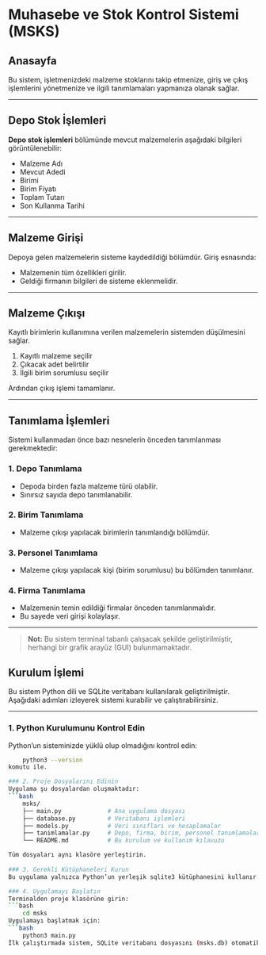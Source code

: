 # Muhasebe ve Stok Kontrol Sistemi (MSKS)## AnasayfaBu sistem, işletmenizdeki malzeme stoklarını takip etmenize, giriş ve çıkış işlemlerini yönetmenize ve ilgili tanımlamaları yapmanıza olanak sağlar.---## Depo Stok İşlemleri**Depo stok işlemleri** bölümünde mevcut malzemelerin aşağıdaki bilgileri görüntülenebilir:- Malzeme Adı  - Mevcut Adedi  - Birimi  - Birim Fiyatı  - Toplam Tutarı  - Son Kullanma Tarihi  ---## Malzeme GirişiDepoya gelen malzemelerin sisteme kaydedildiği bölümdür. Giriş esnasında:- Malzemenin tüm özellikleri girilir.- Geldiği firmanın bilgileri de sisteme eklenmelidir.---## Malzeme ÇıkışıKayıtlı birimlerin kullanımına verilen malzemelerin sistemden düşülmesini sağlar.1. Kayıtlı malzeme seçilir  2. Çıkacak adet belirtilir  3. İlgili birim sorumlusu seçilir  Ardından çıkış işlemi tamamlanır.---## Tanımlama İşlemleriSistemi kullanmadan önce bazı nesnelerin önceden tanımlanması gerekmektedir:### 1. Depo Tanımlama- Depoda birden fazla malzeme türü olabilir.- Sınırsız sayıda depo tanımlanabilir.### 2. Birim Tanımlama- Malzeme çıkışı yapılacak birimlerin tanımlandığı bölümdür.### 3. Personel Tanımlama- Malzeme çıkışı yapılacak kişi (birim sorumlusu) bu bölümden tanımlanır.### 4. Firma Tanımlama- Malzemenin temin edildiği firmalar önceden tanımlanmalıdır.- Bu sayede veri girişi kolaylaşır.---> **Not:** Bu sistem terminal tabanlı çalışacak şekilde geliştirilmiştir, herhangi bir grafik arayüz (GUI) bulunmamaktadır.## Kurulum İşlemiBu sistem Python dili ve SQLite veritabanı kullanılarak geliştirilmiştir. Aşağıdaki adımları izleyerek sistemi kurabilir ve çalıştırabilirsiniz.---### 1. Python Kurulumunu Kontrol EdinPython’un sisteminizde yüklü olup olmadığını kontrol edin:```bash    python3 --version komutu ile.### 2. Proje Dosyalarını EdininUygulama şu dosyalardan oluşmaktadır:```bash    msks/    ├── main.py             # Ana uygulama dosyası    ├── database.py         # Veritabanı işlemleri    ├── models.py           # Veri sınıfları ve hesaplamalar    ├── tanimlamalar.py     # Depo, firma, birim, personel tanımlamaları    └── README.md           # Bu kurulum ve kullanım kılavuzuTüm dosyaları aynı klasöre yerleştirin. ### 3. Gerekli Kütüphaneleri KurunBu uygulama yalnızca Python’un yerleşik sqlite3 kütüphanesini kullanır. Harici bir kütüphane gerekmez.### 4. Uygulamayı BaşlatınTerminalden proje klasörüne girin:```bash    cd msksUygulamayı başlatmak için:```bash    python3 main.pyİlk çalıştırmada sistem, SQLite veritabanı dosyasını (msks.db) otomatik olarak oluşturacaktır.